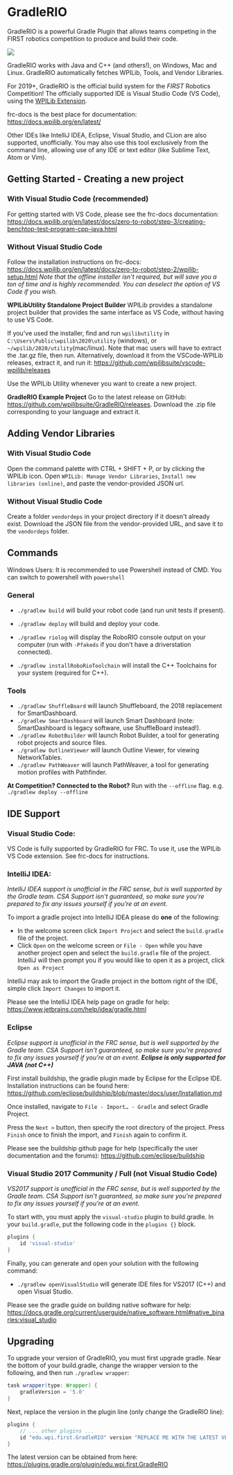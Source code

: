 # GradleRIO
GradleRIO is a powerful Gradle Plugin that allows teams competing in the FIRST
robotics competition to produce and build their code.

![](img/tty.gif)

GradleRIO works with Java and C++ (and others!), on Windows, Mac and Linux. GradleRIO automatically fetches WPILib, Tools, and Vendor Libraries.

For 2019+, GradleRIO is the official build system for the _FIRST_ Robotics Competition! The officially supported IDE is Visual Studio Code (VS Code), using the [WPILib Extension](https://github.com/wpilibsuite/vscode-wpilib).

frc-docs is the best place for documentation: https://docs.wpilib.org/en/latest/

Other IDEs like IntelliJ IDEA, Eclipse, Visual Studio, and CLion are also supported, unofficially. You may also use this tool exclusively from the command line, allowing use of any IDE or text editor (like Sublime Text, Atom or Vim).

## Getting Started - Creating a new project
### With Visual Studio Code (recommended)
For getting started with VS Code, please see the frc-docs documentation:
https://docs.wpilib.org/en/latest/docs/zero-to-robot/step-3/creating-benchtop-test-program-cpp-java.html

### Without Visual Studio Code
Follow the installation instructions on frc-docs: https://docs.wpilib.org/en/latest/docs/zero-to-robot/step-2/wpilib-setup.html
_Note that the offline installer isn't required, but will save you a ton of time and is highly recommended. You can deselect the option of VS Code if you wish._

**WPILibUtility Standalone Project Builder**
WPILib provides a standalone project builder that provides the same interface as VS Code, without having to use VS Code.

If you've used the installer, find and run `wpilibutility` in `C:\Users\Public\wpilib\2020\utility` (windows), or `~/wpilib/2020/utility`(mac/linux). Note that mac users will have to extract the .tar.gz file, then run.
Alternatively, download it from the VSCode-WPILib releases, extract it, and run it: https://github.com/wpilibsuite/vscode-wpilib/releases

Use the WPILib Utility whenever you want to create a new project.

**GradleRIO Example Project**
Go to the latest release on GitHub: https://github.com/wpilibsuite/GradleRIO/releases.
Download the .zip file corresponding to your language and extract it.

## Adding Vendor Libraries
### With Visual Studio Code
Open the command palette with CTRL + SHIFT + P, or by clicking the WPILib icon.
Open `WPILib: Manage Vendor Libraries`, `Install new libraries (online)`, and paste the vendor-provided JSON url.

### Without Visual Studio Code
Create a folder `vendordeps` in your project directory if it doesn't already exist.
Download the JSON file from the vendor-provided URL, and save it to the `vendordeps` folder.

## Commands
Windows Users: It is recommended to use Powershell instead of CMD. You can switch to powershell with `powershell`

### General
- `./gradlew build` will build your robot code (and run unit tests if present).
- `./gradlew deploy` will build and deploy your code.
- `./gradlew riolog` will display the RoboRIO console output on your computer (run with `-Pfakeds` if you don't have a driverstation connected).

- `./gradlew installRoboRioToolchain` will install the C++ Toolchains for your system (required for C++).

### Tools
- `./gradlew ShuffleBoard` will launch Shuffleboard, the 2018 replacement for SmartDashboard.
- `./gradlew SmartDashboard` will launch Smart Dashboard (note: SmartDashboard is legacy software, use ShuffleBoard instead!).
- `./gradlew RobotBuilder` will launch Robot Builder, a tool for generating robot projects and source files.
- `./gradlew OutlineViewer` will launch Outline Viewer, for viewing NetworkTables.
- `./gradlew PathWeaver` will launch PathWeaver, a tool for generating motion profiles with Pathfinder.

**At Competition? Connected to the Robot?** Run with the `--offline` flag. e.g. `./gradlew deploy --offline`

## IDE Support
### Visual Studio Code:
VS Code is fully supported by GradleRIO for FRC. To use it, use the WPILib VS Code extension. See frc-docs for instructions.

### IntelliJ IDEA:
_IntelliJ IDEA support is unofficial in the FRC sense, but is well supported by the Gradle team. CSA Support isn't guaranteed, so make sure you're prepared to fix any issues yourself if you're at an event._

To import a gradle project into IntelliJ IDEA please do **one** of the following:
- In the welcome screen click `Import Project` and select the `build.gradle` file of the project.
- Click `Open` on the welcome screen or `File - Open` while you have another project open and select the `build.gradle` file of the project. IntelliJ will then prompt you if you would like to open it as a project, click `Open as Project`

IntelliJ may ask to import the Gradle project in the bottom right of the IDE, simple click `Import Changes` to import it.

Please see the IntelliJ IDEA help page on gradle for help: https://www.jetbrains.com/help/idea/gradle.html

### Eclipse
_Eclipse support is unofficial in the FRC sense, but is well supported by the Gradle team. CSA Support isn't guaranteed, so make sure you're prepared to fix any issues yourself if you're at an event. **Eclipse is only supported for JAVA (not C++)**_

First install buildship, the gradle plugin made by Eclipse for the Eclipse IDE. Installation instructions can be found here: https://github.com/eclipse/buildship/blob/master/docs/user/Installation.md

Once installed, navigate to `File - Import… - Gradle` and select Gradle Project.

Press the `Next >` button, then specify the root directory of the project.
Press `Finish` once to finish the import, and `Finish` again to confirm it.

Please see the buildship github page for help (specifically the user documentation and the forums): https://github.com/eclipse/buildship

### Visual Studio 2017 Community / Full (not Visual Studio Code)
_VS2017 support is unofficial in the FRC sense, but is well supported by the Gradle team. CSA Support isn't guaranteed, so make sure you're prepared to fix any issues yourself if you're at an event._

To start with, you must apply the `visual-studio` plugin to build.gradle. In your `build.gradle`, put the following code in the `plugins {}` block.
```gradle
plugins {
    id 'visual-studio'
}
```

Finally, you can generate and open your solution with the following command:
- `./gradlew openVisualStudio` will generate IDE files for VS2017 (C++) and open Visual Studio.

Please see the gradle guide on building native software for help: https://docs.gradle.org/current/userguide/native_software.html#native_binaries:visual_studio

## Upgrading
To upgrade your version of GradleRIO, you must first upgrade gradle. Near the bottom of your build.gradle, change the wrapper version to the following, and then run `./gradlew wrapper`:
```gradle
task wrapper(type: Wrapper) {
    gradleVersion = '5.0'
}
```

Next, replace the version in the plugin line (only change the GradleRIO line):
```gradle
plugins {
    // ... other plugins ...
    id "edu.wpi.first.GradleRIO" version "REPLACE ME WITH THE LATEST VERSION"
}
```

The latest version can be obtained from here: https://plugins.gradle.org/plugin/edu.wpi.first.GradleRIO
